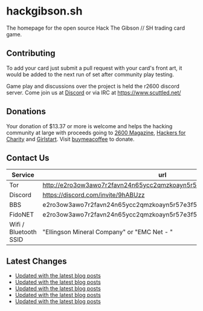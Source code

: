 # hackgibson.sh
The homepage for the open source Hack The Gibson // SH trading card game.


## Contributing

To add your card just submit a pull request with your card's front art, it would be added to the next run of set after community play testing.

Game play and discussions over the project is held the r2600 discord server. Come join us at [Discord](https://discord.com/invite/9hABUzz) or via IRC at https://www.scuttled.net/


## Donations

Your donation of $13.37 or more is welcome and helps the hacking community at large with proceeds going to [2600 Magazine](https://2600.com/), [Hackers for Charity](https://hackersforcharity.org) and [Girlstart](https://girlstart.org).  Visit [buymeacoffee](https://www.buymeacoffee.com/hackgibson.sh) to donate.


## Contact Us

Service | url
-|-
Tor | http://e2ro3ow3awo7r2favn24n65ycc2qmzkoayn5r57e3f56nvjwdcgg32ad.onion
Discord | https://discord.com/invite/9hABUzz
BBS | e2ro3ow3awo7r2favn24n65ycc2qmzkoayn5r57e3f56nvjwdcgg32ad.onion:23
FidoNET | e2ro3ow3awo7r2favn24n65ycc2qmzkoayn5r57e3f56nvjwdcgg32ad.onion:24554
Wifi / Bluetooth SSID | "Ellingson Mineral Company" or "EMC Net - <fidonet address>"

## Latest Changes
<!-- BLOG-POST-LIST:START -->
- [Updated with the latest blog posts](https://github.com/DFW2600/hackgibson.sh/commit/e505007c87cc77c6913bd15f380ce84bb5d6a6d3)
- [Updated with the latest blog posts](https://github.com/DFW2600/hackgibson.sh/commit/3f2bf3568eb287f39419494e97b6b99d02ef3ed1)
- [Updated with the latest blog posts](https://github.com/DFW2600/hackgibson.sh/commit/878f267d377530d3778404f872330fc48305cee9)
- [Updated with the latest blog posts](https://github.com/DFW2600/hackgibson.sh/commit/8bbc0dac17dbf1dab716dc11b3c7efdd4a016b1a)
- [Updated with the latest blog posts](https://github.com/DFW2600/hackgibson.sh/commit/9a4b4d2e27fee8ac641fa2f04fdc62629e027c42)
<!-- BLOG-POST-LIST:END -->
